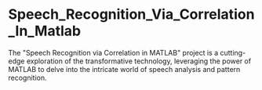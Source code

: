 # Speech_Recognition_Via_Correlation_In_Matlab
The "Speech Recognition via Correlation in MATLAB" project is a cutting-edge exploration of the transformative technology, leveraging the power of MATLAB to delve into the intricate world of speech analysis and pattern recognition.
